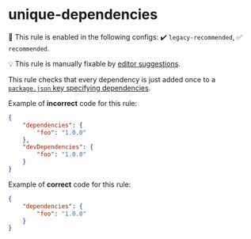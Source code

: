 # unique-dependencies

💼 This rule is enabled in the following configs: ✔️ `legacy-recommended`, ✅ `recommended`.

💡 This rule is manually fixable by [editor suggestions](https://eslint.org/docs/latest/use/core-concepts#rule-suggestions).

<!-- end auto-generated rule header -->

This rule checks that every dependency is just added once to a [`package.json` key specifying dependencies](https://github.com/JoshuaKGoldberg/eslint-plugin-package-json/blob/main/src/rules/unique-dependencies.ts#L8-L16).

Example of **incorrect** code for this rule:

```json
{
	"dependencies": {
		"foo": "1.0.0"
	},
	"devDependencies": {
		"foo": "1.0.0"
	}
}
```

Example of **correct** code for this rule:

```json
{
	"dependencies": {
		"foo": "1.0.0"
	}
}
```
